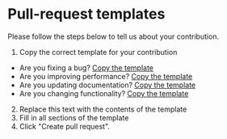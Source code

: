# Pull-request templates

Please follow the steps below to tell us about your contribution.

1. Copy the correct template for your contribution

- Are you fixing a bug? [Copy the template](https://github.com/ministryofjustice/moj-frontend/tree/main/.github/PULL_REQUEST_TEMPLATE/BUG_FIX.md)
- Are you improving performance? [Copy the template](https://github.com/ministryofjustice/moj-frontend/tree/main/.github/PULL_REQUEST_TEMPLATE/PERFORMANCE_IMPROVEMENT.md)
- Are you updating documentation? [Copy the template](https://github.com/ministryofjustice/moj-frontend/tree/main/.github/PULL_REQUEST_TEMPLATE/DOCUMENTATION.md)
- Are you changing functionality? [Copy the template](https://github.com/ministryofjustice/moj-frontend/tree/main/.github/PULL_REQUEST_TEMPLATE/FEATURE_CHANGE.md)

2. Replace this text with the contents of the template
3. Fill in all sections of the template
4. Click "Create pull request".

